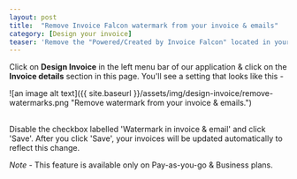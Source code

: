 ```yaml
---
layout: post
title:  "Remove Invoice Falcon watermark from your invoice & emails"
category: [Design your invoice]
teaser: 'Remove the "Powered/Created by Invoice Falcon" located in your invoice & emails from Invoice Falcon.'
---
```


Click on **Design Invoice** in the left menu bar of our application & click on the **Invoice details** section in this page. You'll see a setting that looks like this -

![an image alt text]({{ site.baseurl }}/assets/img/design-invoice/remove-watermarks.png "Remove watermark from your invoice & emails.")

<br/>
Disable the checkbox labelled 'Watermark in invoice & email' and click 'Save'. After you click 'Save', your invoices will be updated automatically to reflect this change.

<i>Note</i> - This feature is available only on Pay-as-you-go & Business plans.
